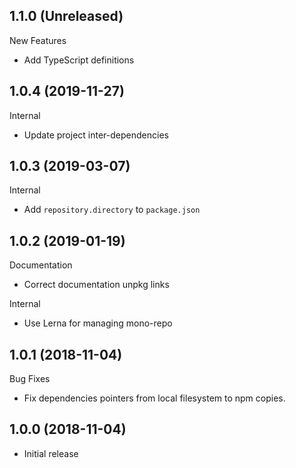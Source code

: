 ## 1.1.0 (Unreleased)

New Features

- Add TypeScript definitions

## 1.0.4 (2019-11-27)

Internal

- Update project inter-dependencies

## 1.0.3 (2019-03-07)

Internal

- Add `repository.directory` to `package.json`

## 1.0.2 (2019-01-19)

Documentation

- Correct documentation unpkg links

Internal

- Use Lerna for managing mono-repo

## 1.0.1 (2018-11-04)

Bug Fixes

- Fix dependencies pointers from local filesystem to npm copies.

## 1.0.0 (2018-11-04)

- Initial release
